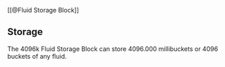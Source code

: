 [[@Fluid Storage Block]]

## Storage
The 4096k Fluid Storage Block can store 4096.000 millibuckets or 4096 buckets of any fluid.